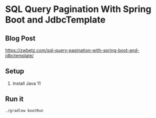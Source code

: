 # SQL Query Pagination With Spring Boot and JdbcTemplate

## Blog Post

https://zwbetz.com/sql-query-pagination-with-spring-boot-and-jdbctemplate/

## Setup

1. Install Java 11

## Run it

```
./gradlew bootRun
```
